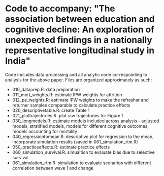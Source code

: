 # Code to accompany: "The association between education and cognitive decline: An exploration of unexpected findings in a nationally representative longitudinal study in India"

Code includes data processing and all analytic code corresponding to analysis for the above paper. Files are organized approximately as such: 

- 010_dataprep.R: data preparation
- 011_mort_weights.R: estimate IPW weights for attrition
- 012_pe_weights.R: estimate IPW weights to make the refresher and returner samples comparable to calculate practice effects
- 020_descriptivetable.R: create Table 1
- 021_plottrajectories.R: plot raw trajectories for Figure 1
- 030_longmodels.R: estimate models included across analysis - adjusted models, stratified models, models for different cognitive outcomes, models accounting for mortality
- 040_regressiontomean.R: descriptive plot for regression to the mean, incorporate simulation results (saved in 061_simulation_rtm.R)
- 050_practiceeffects.R: estimate practice effects
- 060_simulation_survival.R: simualtion to evaluate bias due to selective survival
- 061_simulation_rtm.R: simulation to evaluate scenarios with different correlation between wave 1 and change

  
